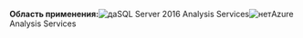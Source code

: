 **Область применения:**![да](media/yes.png)SQL Server 2016 Analysis Services![нет](media/no.png)Azure Analysis Services